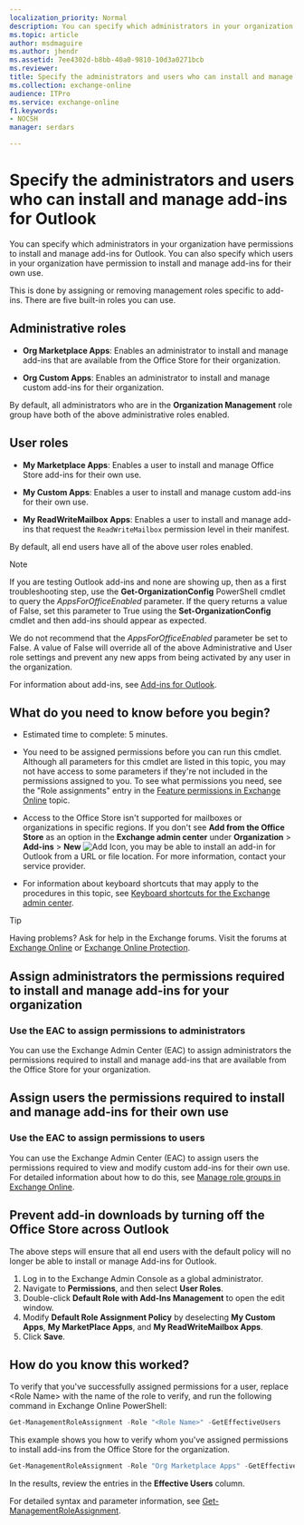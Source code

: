 ```yaml
---
localization_priority: Normal
description: You can specify which administrators in your organization have permissions to install and manage add-ins for Outlook. You can also specify which users in your organization have permission to install and manage add-ins for their own use.
ms.topic: article
author: msdmaguire
ms.author: jhendr
ms.assetid: 7ee4302d-b8bb-40a0-9810-10d3a0271bcb
ms.reviewer: 
title: Specify the administrators and users who can install and manage add-ins for Outlook
ms.collection: exchange-online
audience: ITPro
ms.service: exchange-online
f1.keywords:
- NOCSH
manager: serdars

---
```


# Specify the administrators and users who can install and manage add-ins for Outlook

You can specify which administrators in your organization have permissions to install and manage add-ins for Outlook. You can also specify which users in your organization have permission to install and manage add-ins for their own use.

This is done by assigning or removing management roles specific to add-ins. There are five built-in roles you can use.

## Administrative roles

- **Org Marketplace Apps**: Enables an administrator to install and manage add-ins that are available from the Office Store for their organization.

- **Org Custom Apps**: Enables an administrator to install and manage custom add-ins for their organization.

By default, all administrators who are in the **Organization Management** role group have both of the above administrative roles enabled.

## User roles

- **My Marketplace Apps**: Enables a user to install and manage Office Store add-ins for their own use.

- **My Custom Apps**: Enables a user to install and manage custom add-ins for their own use.

- **My ReadWriteMailbox Apps**: Enables a user to install and manage add-ins that request the `ReadWriteMailbox` permission level in their manifest.

 By default, all end users have all of the above user roles enabled.

> [!NOTE]
>
> If you are testing Outlook add-ins and none are showing up, then as a first troubleshooting step, use the **Get-OrganizationConfig** PowerShell cmdlet to query the *AppsForOfficeEnabled* parameter. If the query returns a value of False, set this parameter to True using the **Set-OrganizationConfig** cmdlet and then add-ins should appear as expected.
>
> We do not recommend that the *AppsForOfficeEnabled* parameter be set to False. A value of False will override all of the above Administrative and User role settings and prevent any new apps from being activated by any user in the organization.

For information about add-ins, see [Add-ins for Outlook](add-ins-for-outlook.md).

## What do you need to know before you begin?

- Estimated time to complete: 5 minutes.

- You need to be assigned permissions before you can run this cmdlet. Although all parameters for this cmdlet are listed in this topic, you may not have access to some parameters if they're not included in the permissions assigned to you. To see what permissions you need, see the "Role assignments" entry in the [Feature permissions in Exchange Online](../../permissions-exo/feature-permissions.md) topic.

- Access to the Office Store isn't supported for mailboxes or organizations in specific regions. If you don't see **Add from the Office Store** as an option in the **Exchange admin center** under **Organization** \> **Add-ins** \> **New** ![Add Icon](../../media/ITPro_EAC_AddIcon.gif), you may be able to install an add-in for Outlook from a URL or file location. For more information, contact your service provider.

- For information about keyboard shortcuts that may apply to the procedures in this topic, see [Keyboard shortcuts for the Exchange admin center](../../accessibility/keyboard-shortcuts-in-admin-center.md).

> [!TIP]
> Having problems? Ask for help in the Exchange forums. Visit the forums at [Exchange Online](/answers/topics/office-exchange-server-itpro.html) or [Exchange Online Protection](https://social.technet.microsoft.com/forums/forefront/home?forum=FOPE).

## Assign administrators the permissions required to install and manage add-ins for your organization

### Use the EAC to assign permissions to administrators

You can use the Exchange Admin Center (EAC) to assign administrators the permissions required to install and manage add-ins that are available from the Office Store for your organization.

## Assign users the permissions required to install and manage add-ins for their own use

### Use the EAC to assign permissions to users

You can use the Exchange Admin Center (EAC) to assign users the permissions required to view and modify custom add-ins for their own use. For detailed information about how to do this, see [Manage role groups in Exchange Online](../../permissions-exo/role-groups.md).

## Prevent add-in downloads by turning off the Office Store across Outlook

The above steps will ensure that all end users with the default policy will no longer be able to install or manage Add-ins for Outlook.

1. Log in to the Exchange Admin Console as a global administrator.
2. Navigate to **Permissions**, and then select **User Roles**. 
3. Double-click **Default Role with Add-Ins Management** to open the edit window.
4. Modify **Default Role Assignment Policy** by deselecting **My Custom Apps**, **My MarketPlace Apps**, and **My ReadWriteMailbox Apps**.
5. Click **Save**.


## How do you know this worked?

To verify that you've successfully assigned permissions for a user, replace \<Role  Name\> with the name of the role to verify, and run the following command in Exchange Online PowerShell:

```PowerShell
Get-ManagementRoleAssignment -Role "<Role Name>" -GetEffectiveUsers
```

This example shows you how to verify whom you've assigned permissions to install add-ins from the Office Store for the organization.

```PowerShell
Get-ManagementRoleAssignment -Role "Org Marketplace Apps" -GetEffectiveUsers
```

In the results, review the entries in the **Effective Users** column.

For detailed syntax and parameter information, see [Get-ManagementRoleAssignment](/powershell/module/exchange/get-managementroleassignment).